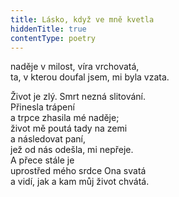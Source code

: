 ```yaml
---
title: Lásko, když ve mně kvetla
hiddenTitle: true
contentType: poetry
---
```


<section>

naděje v milost, víra vrchovatá,  
ta, v kterou doufal jsem, mi byla vzata.

</section>

<section>

Život je zlý. Smrt nezná slitování.  
Přinesla trápení  
a trpce zhasila mé naděje;  
život mě poutá tady na zemi  
a následovat paní,  
jež od nás odešla, mi nepřeje.  
A přece stále je  
uprostřed mého srdce Ona svatá  
a vidí, jak a kam můj život chvátá.

</section>
